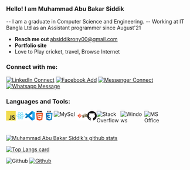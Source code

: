 ### Hello! I am Muhammad Abu Bakar Siddik
-- I am a graduate in Computer Science and Engineering.
-- Working at IT Bangla Ltd as an Assistant programmer since August'21
- <strong>Reach me out  </strong> absiddikrony00@gmail.com
- <strong>Portfolio site  </strong> 
-  Love to Play cricket, travel, Browse Internet
### Connect with me:
[![LinkedIn Connect](https://img.shields.io/badge/%20-Connect-black?color=14171A&labelColor=212121&logo=linkedin&logoColor=ffffff)](https://www.linkedin.com/in/absiddikrony/)
[![Facebook Add](https://img.shields.io/badge/%20-Follow-black?color=14171A&labelColor=1976d2&logo=facebook&logoColor=ffffff)](https://www.facebook.com/ab.siddik.rony00/)
[![Messenger Connect](https://img.shields.io/badge/%20-Follow-black?color=14171A&labelColor=1976d2&logo=messenger&logoColor=ffffff)](http://m.me/ab.siddik.rony00)
[![Whatsapp Message](https://img.shields.io/badge/%20-Follow-black?color=14171A&labelColor=1976d2&logo=whatsapp&logoColor=ffffff)](http://wa.link/fi1zog)
<br/>
### Languages and Tools:
<img align="left" alt="JavaScript" width="26px" src="https://raw.githubusercontent.com/github/explore/80688e429a7d4ef2fca1e82350fe8e3517d3494d/topics/javascript/javascript.png" />
<img align="left" alt="React" width="26px" src="https://raw.githubusercontent.com/github/explore/80688e429a7d4ef2fca1e82350fe8e3517d3494d/topics/react/react.png" />
<img align="left" alt="Visual Studio Code" width="26px" src="https://raw.githubusercontent.com/github/explore/80688e429a7d4ef2fca1e82350fe8e3517d3494d/topics/visual-studio-code/visual-studio-code.png" />
<img align="left" alt="HTML5" width="26px" src="https://raw.githubusercontent.com/github/explore/80688e429a7d4ef2fca1e82350fe8e3517d3494d/topics/html/html.png" />
<img align="left" alt="CSS3" width="26px" src="https://raw.githubusercontent.com/github/explore/80688e429a7d4ef2fca1e82350fe8e3517d3494d/topics/css/css.png" />
<img align="left" alt="MySql" height="31px" width="65px" src="https://img.shields.io/badge/MySQL-00000F?style=for-the-badge&logo=mysql&logoColor=white" />
<img align="left" alt="Git" width="26px" src="https://raw.githubusercontent.com/github/explore/80688e429a7d4ef2fca1e82350fe8e3517d3494d/topics/git/git.png" />
<img align="left" alt="GitHub" width="26px" src="https://raw.githubusercontent.com/github/explore/78df643247d429f6cc873026c0622819ad797942/topics/github/github.png" />
<img align="left" alt="Stack Overflow" height="31px" width="65px" src="https://img.shields.io/badge/Stack_Overflow-FE7A16?style=for-the-badge&logo=stack-overflow&logoColor=white" />
<img align="left" alt="Windows" height="31px" width="65px" src="https://img.shields.io/badge/Windows-0078D6?style=for-the-badge&logo=windows&logoColor=white" />
<img align="left" alt="MS Office" height="31px" width="65px" src="https://img.shields.io/badge/Microsoft_Office-D83B01?style=for-the-badge&logo=microsoft-office&logoColor=white" />
<br />
<br/>
<br/>

[![Muhammad Abu Bakar Siddik's github stats](https://github-readme-stats.vercel.app/api?username=rony038&show_icons=true&theme=cobalt)](https://github.com/rony038/github-readme-stats)

[![Top Langs card](https://github-readme-stats.vercel.app/api/top-langs/?username=rony038&card_width=550&show_icons=true&theme=radical)](https://github.com/rony038)


![Github](https://visitor-badge.laobi.icu/badge?page_id=rony038)
[![Github](https://img.shields.io/github/followers/rony038?label=Follow&style=social)](https://github.com/rony038)

